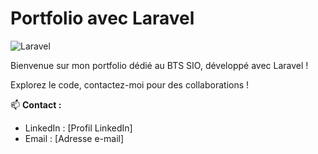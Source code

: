 # Portfolio avec Laravel

![Laravel](https://img.shields.io/badge/Laravel-Framework-red)

Bienvenue sur mon portfolio dédié au BTS SIO, développé avec Laravel !

Explorez le code, contactez-moi pour des collaborations !

📫 **Contact :**
- LinkedIn : [Profil LinkedIn]
- Email : [Adresse e-mail]